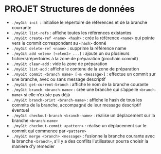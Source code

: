 # PROJET Structures de données

* `./myGit init `: initialise le répertoire de références et de la branche courrante 
* `./myGit list-refs` : affiche toutes les références existantes   
* `./myGit create-ref <name> <hash>` : crée la référence `<name>` qui pointe vers le commit correspondant au `<hash>` donné   
* `./myGit delete-ref <name>` : supprime la référence name   
* `./myGit add <elem> [<elem2> ...]` : ajoute un ou plusieurs fichiers/répertoires à la zone de préparation (prochain commit)  
* `./myGit clear-add` : vide la zone de préparation  
* `./myGit list-add` : affiche le contenu de la zone de préparation  
* `./myGit commit <branch name> [-m <message>]` : effectue un commit sur une branche, avec   ou sans message descriptif 
* `./myGit get-current-branch` : affiche le nom de la branche courante 
* `./myGit branch <branch-name>` : crée une branche qui s’appelle `<branch-name>` si elle   n’existe pas déjà  
* `./myGit branch-print <branch-name>` : affiche le hash de tous les commits de la branche,   accompagné de leur message descriptif éventuel 
* `./myGit checkout-branch <branch-name>` : réalise un déplacement sur la branche   `<branch-name>`  
* `./myGit checkout-commit <pattern>` : réalise un déplacement sur le commit qui commence par   `<pattern>`  
* `./myGit merge <branch> <message>` : fusionne la branche courante avec la branche `<branch>`, s'il y a des conflits l'utilisateur pourra choisir la maniere d'y remedier